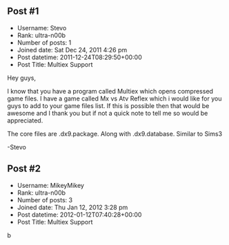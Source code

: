 ## Post #1
- Username: Stevo
- Rank: ultra-n00b
- Number of posts: 1
- Joined date: Sat Dec 24, 2011 4:26 pm
- Post datetime: 2011-12-24T08:29:50+00:00
- Post Title: Multiex Support

Hey guys,

I know that you have a program called Multiex which opens compressed game files.
I have a game called Mx vs Atv Reflex which i would like for you guys to add to your
game files list. If this is possible then that would be awesome and I thank you
but if not a quick note to tell me so would be appreciated. 

The core files are .dx9.package. Along with .dx9.database. Similar to Sims3

-Stevo
## Post #2
- Username: MikeyMikey
- Rank: ultra-n00b
- Number of posts: 3
- Joined date: Thu Jan 12, 2012 3:28 pm
- Post datetime: 2012-01-12T07:40:28+00:00
- Post Title: Multiex Support

b
